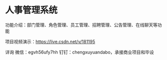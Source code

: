 # 人事管理系统

功能介绍：部门管理、角色管理、员工管理、招聘管理、公告管理、在线聊天等功能

项目视频演示：https://live.csdn.net/v/181195

详询 微信：egvh56ufy7hh 钉钉：chengxuyuandabo，承接商业项目和毕设
